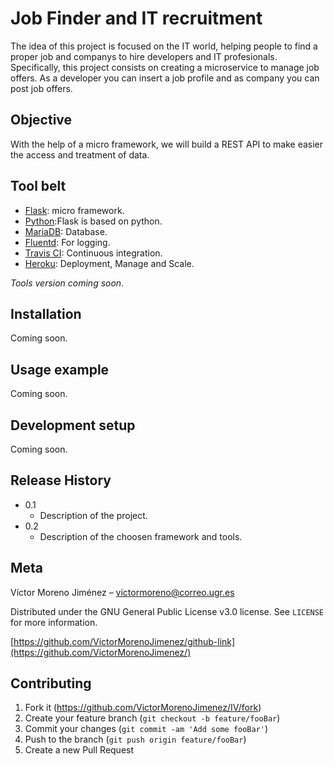 # Job Finder and IT recruitment
The idea of this project is focused on the IT world, helping people to find a proper job and companys to hire developers and IT profesionals.
Specifically, this project consists on creating a microservice to manage job offers. As a developer you can insert a job profile
and as company you can post job offers.

## Objective
With the help of a micro framework, we will build a REST API to make easier the access and treatment of data.

## Tool belt
* [Flask](https://palletsprojects.com/p/flask/): micro framework.
* [Python](https://www.python.org/):Flask is based on python.
* [MariaDB](https://mariadb.org/): Database. 
* [Fluentd](https://www.fluentd.org/): For logging.
* [Travis CI](https://travis-ci.org/): Continuous integration.
* [Heroku](https://www.heroku.com/): Deployment, Manage and Scale.

*Tools version coming soon*.

## Installation
Coming soon.

## Usage example
Coming soon.

## Development setup
Coming soon.

## Release History

* 0.1
    * Description of the project. 
* 0.2
    * Description of the choosen framework and tools.

## Meta

Víctor Moreno Jiménez – victormoreno@correo.ugr.es

Distributed under the GNU General Public License v3.0 license. See ``LICENSE`` for more information.

[https://github.com/VictorMorenoJimenez/github-link](https://github.com/VictorMorenoJimenez/)

## Contributing

1. Fork it (<https://github.com/VictorMorenoJimenez/IV/fork>)
2. Create your feature branch (`git checkout -b feature/fooBar`)
3. Commit your changes (`git commit -am 'Add some fooBar'`)
4. Push to the branch (`git push origin feature/fooBar`)
5. Create a new Pull Request

<!-- Markdown link & img dfn's -->
